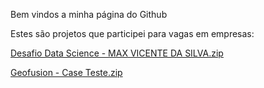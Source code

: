 Bem vindos a minha página do Github

Estes são projetos que participei para vagas em empresas:

[Desafio Data Science - MAX VICENTE DA SILVA.zip](https://github.com/maxvsilva/Projetos/files/8534356/Desafio.Data.Science.-.MAX.VICENTE.DA.SILVA.zip)

[Geofusion - Case Teste.zip](https://github.com/maxvsilva/Projetos/files/8655723/Geofusion.-.Case.Teste.zip)
